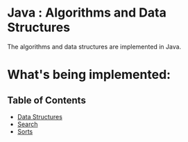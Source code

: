 Java : Algorithms and Data Structures   
==============================

The algorithms and data structures are implemented in Java.
 
# What's being implemented:

## Table of Contents
- [Data Structures](#data-structures)
- [Search](#search)
- [Sorts](#sorts)
 